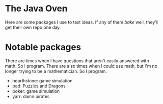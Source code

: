 # The Java Oven

Here are some packages I use to test ideas.  If any of them _bake_ well, they'll get
their own repo one day.

# Notable packages

There are times when I have questions that aren't easily answered with math.  So I program.
There are also times when I could use math, but I'm no longer trying to be a mathematician.  So I program.

   * hearthstone: game simulation
   * pad: Puzzles and Dragons
   * poker: game simulation
   * yarr: damn pirates

